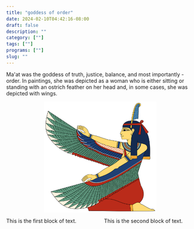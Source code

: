 ```yaml
---
title: "goddess of order"
date: 2024-02-10T04:42:16-08:00
draft: false
description: ""
category: [""]
tags: [""]
programs: [""]
slug: ""
---
```


Ma'at was the goddess of truth, justice, balance, and most importantly - order. In paintings, she was depicted as a woman who is either sitting or standing with an ostrich feather on her head and, in some cases, she was depicted with wings.

<img src="ma'at-2d.png" alt="Additional Image 2" width="300" style="display: block; margin: auto;">

<!-- ![](ma'at-2d.png) -->

<div style="display: flex; justify-content: space-between;">

  <div style="width: 48%;">
    <p>This is the first block of text.</p>
  </div>

  <div style="width: 48%;">
    <p>This is the second block of text.</p>
  </div>

</div>
